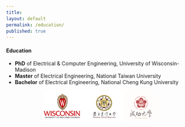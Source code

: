 ```yaml
---
title:
layout: default
permalink: /education/
published: true
---
```


#### Education

- **PhD** of Electrical & Computer Engineering, University of Wisconsin-Madison
- **Master** of Electrical Engineering, National Taiwan University
- **Bachelor** of Electrical Engineering, National Cheng Kung University

<p align="center">
<img src="../assets/images/logo.png" style=" width: 60%;">
</p>
